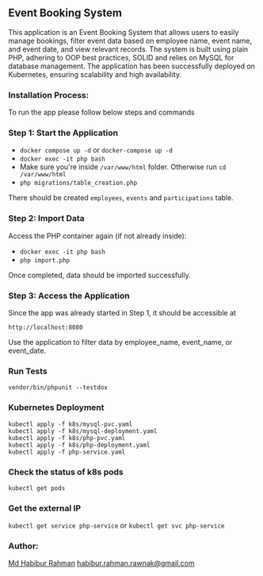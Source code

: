 ## Event Booking System

This application is an Event Booking System that allows users to easily manage bookings, filter event 
data based on employee name, event name, and event date, and view relevant records. The system is built 
using plain PHP, adhering to OOP best practices, SOLID and relies on MySQL for database management. 
The application has been successfully deployed on Kubernetes, ensuring scalability and high availability.

### Installation Process:
To run the app please follow below steps and commands <br/>
### Step 1: Start the Application
* `docker compose up -d` or `docker-compose up -d`
* `docker exec -it php bash`
* Make sure you're inside `/var/www/html` folder. Otherwise run `cd /var/www/html`
* `php migrations/table_creation.php`

There should be created `employees`, `events` and `participations` table.

### Step 2: Import Data
Access the PHP container again (if not already inside):
* `docker exec -it php bash`
* `php import.php`

Once completed, data should be imported successfully. 

### Step 3: Access the Application
Since the app was already started in Step 1, it should be accessible at
```
http://localhost:8080
```
Use the application to filter data by employee_name, event_name, or event_date.

### Run Tests
```
vendor/bin/phpunit --testdox
```

### Kubernetes Deployment
``` 
kubectl apply -f k8s/mysql-pvc.yaml
kubectl apply -f k8s/mysql-deployment.yaml
kubectl apply -f k8s/php-pvc.yaml
kubectl apply -f k8s/php-deployment.yaml
kubectl apply -f php-service.yaml
```

### Check the status of k8s pods
``
kubectl get pods
``

### Get the external IP
``
kubectl get service php-service
``
or
``
kubectl get svc php-service
``

### Author:

[Md Habibur Rahman](https://habib.im)
habibur.rahman.rawnak@gmail.com


